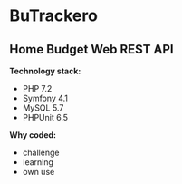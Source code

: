 # BuTrackero
## Home Budget Web REST API

**Technology stack:**
- PHP 7.2
- Symfony 4.1
- MySQL 5.7
- PHPUnit 6.5

**Why coded:**
- challenge
- learning
- own use
